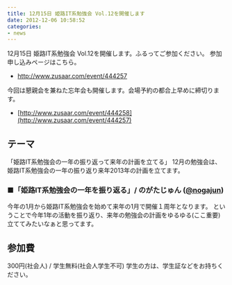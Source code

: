 ```yaml
---
title: 12月15日 姫路IT系勉強会 Vol.12を開催します
date: 2012-12-06 10:58:52
categories:
- news
---
```


12月15日 姫路IT系勉強会 Vol.12を開催します。ふるってご参加ください。
参加申し込みページはこちら。

-   <http://www.zusaar.com/event/444257>

今回は懇親会を兼ねた忘年会も開催します。会場予約の都合上早めに締切ります。

-   [http://www.zusaar.com/event/444258](http://www.zusaar.com/event/444257)

## テーマ

「姫路IT系勉強会の一年の振り返って来年の計画を立てる」
12月の勉強会は、姫路IT系勉強会の一年の振り返り来年2013年の計画を立てます。

### ■「姫路IT系勉強会の一年を振り返る」/ のがたじゅん ([@nogajun](https://twitter.com/nogajun))

今年の1月から姫路IT系勉強会を始めて来年の1月で開催１周年となります。 ということで今年1年の活動を振り返り、来年の勉強会の計画をゆるゆる(ここ重要)立ててみたいなぁと思ってます。

## 参加費

300円(社会人) / 学生無料(社会人学生不可)
学生の方は、学生証などをお持ちください。
